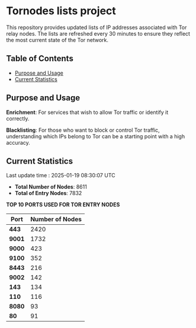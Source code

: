 # Tornodes lists project

This repository provides updated lists of IP addresses associated with Tor relay nodes. The lists are refreshed every 30 minutes to ensure they reflect the most current state of the Tor network.

## Table of Contents

- [Purpose and Usage](#purpose-and-usage)
- [Current Statistics](#current-statistics)


## Purpose and Usage

**Enrichment**: For services that wish to allow Tor traffic or identify it correctly.

**Blacklisting**: For those who want to block or control Tor traffic, understanding which IPs belong to Tor can be a starting point with a high accuracy.

## Current Statistics

Last update time : 2025-01-19 08:30:07 UTC

- **Total Number of Nodes**: 8611
- **Total of Entry Nodes**: 7832

**TOP 10 PORTS USED FOR TOR ENTRY NODES**

| **Port** | **Number of Nodes** |
|------|-----------------|
| **443**   | 2420  |
| **9001**   | 1732  |
| **9000**   | 423  |
| **9100**   | 352  |
| **8443**   | 216  |
| **9002**   | 142  |
| **143**   | 134  |
| **110**   | 116  |
| **8080**   | 93  |
| **80**   | 91  |


